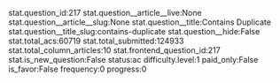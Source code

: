 stat.question_id:217
stat.question__article__live:None
stat.question__article__slug:None
stat.question__title:Contains Duplicate
stat.question__title_slug:contains-duplicate
stat.question__hide:False
stat.total_acs:60719
stat.total_submitted:124933
stat.total_column_articles:10
stat.frontend_question_id:217
stat.is_new_question:False
status:ac
difficulty.level:1
paid_only:False
is_favor:False
frequency:0
progress:0
